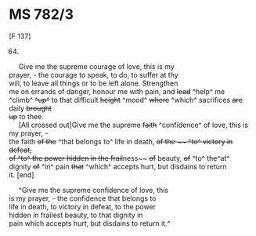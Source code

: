 # MS 782/3

[F 137]

64.

&nbsp;&nbsp;&nbsp;&nbsp;&nbsp;Give me the supreme courage of love, this is my \
prayer, - the courage to speak, to do, to suffer at thy \
will, to leave all things or to be left alone. Strengthen \
me on errands of danger, honour me with pain, and ~~lead~~ ^help^ me \
^climb^ ~~^up^~~ to that difficult ~~height~~ ^mood^ ~~where~~ ^which^ sacrifices ~~are~~ daily ~~brought~~ \
~~up~~ to thee. \
&nbsp;&nbsp;&nbsp;&nbsp;&nbsp;[All crossed out]Give me the supreme ~~faith~~ ^confidence^ of love, this is my prayer, - \
the faith ~~of the~~ ^that belongs to^ life in death, ~~of the ~~ ^to^ victory in defeat, \
~~of~~ ^to^ the power hidden in ~~the~~ frail~~ness~~ ~~of~~ beauty, ~~of~~ ^to^ th~~e~~^at^ \
dignity ~~of~~ ^in^ pain ~~that~~ ^which^ accepts hurt, but disdains to return \
it. [end]

&nbsp;&nbsp;&nbsp;&nbsp;&nbsp;^Give me the supreme confidence of love, this \
is my prayer, - the confidence that belongs to \
life in death, to victory in defeat, to the power \
hidden in frailest beauty, to that dignity in \
pain which accepts hurt, but disdains to return it.^

